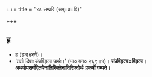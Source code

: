 +++
title = "४८ सम्प्रवि (सम्+प्र+वि)"

+++

## हृ
- हृ (हृञ् हरणे)।
- 'ततो दिशः संप्रविहृत्य पार्थः।' (भा० वन० २६९।१)। **संप्रविहृत्य=विहृत्य। अथवोपसर्गद्वितयेनातिरिक्तेनातिरिक्तोर्थः प्रकर्षो गम्यते।**
